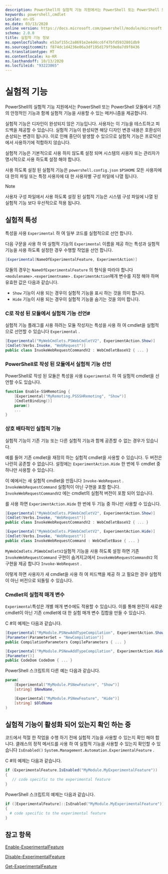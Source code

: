 ```yaml
---
description: PowerShell의 실험적 기능 지원에서는 PowerShell 또는 PowerShell 모듈에서 기존의 안정적인 기능과 함께 실험적 기능을 사용할 수 있는 메커니즘을 제공합니다.
keywords: powershell,cmdlet
Locale: en-US
ms.date: 03/13/2020
online version: https://docs.microsoft.com/powershell/module/microsoft.powershell.core/about/about_experimental_features?view=powershell-7&WT.mc_id=ps-gethelp
schema: 2.0.0
title: 실험적 기능 정보
ms.openlocfilehash: e53af155c2a8691e2e4d4cc6f47bfd5932801db9
ms.sourcegitcommit: f874dc1d4236e06a3df195d179f59e0a7d9f8436
ms.translationtype: MT
ms.contentlocale: ko-KR
ms.lasthandoff: 10/13/2020
ms.locfileid: "93223865"
---
```

# <a name="experimental-features"></a>실험적 기능

PowerShell의 실험적 기능 지원에서는 PowerShell 또는 PowerShell 모듈에서 기존의 안정적인 기능과 함께 실험적 기능을 사용할 수 있는 메커니즘을 제공합니다.

실험적 기능은 디자인이 완성되지 않은 기능입니다. 사용자는 이 기능을 테스트하고 피드백을 제공할 수 있습니다. 실험적 기능이 완성되면 해당 디자인 변경 내용은 호환성이 손상되는 변경이 됩니다. 이로 인해 중단이 발생할 수 있으므로 실험적 기능은 프로덕션에서 사용하기에 적합하지 않습니다.

실험적 기능은 기본적으로 사용 하지 않도록 설정 되며 시스템의 사용자 또는 관리자가 명시적으로 사용 하도록 설정 해야 합니다.

사용 하도록 설정 된 실험적 기능은 `powershell.config.json` `$PSHOME` 모든 사용자에 대 한의 파일 또는 특정 사용자에 대 한 사용자별 구성 파일에 나열 됩니다.

> [!NOTE]
> 사용자 구성 파일에서 사용 하도록 설정 된 실험적 기능은 시스템 구성 파일에 나열 된 실험적 기능 보다 우선적으로 적용 됩니다.

## <a name="the-experimental-attribute"></a>실험적 특성

특성을 사용 `Experimental` 하 여 일부 코드를 실험적으로 선언 합니다.

다음 구문을 사용 하 여 실험적 기능의 `Experimental` 이름을 제공 하는 특성과 실험적 기능을 사용 하도록 설정한 경우 수행할 작업을 선언 합니다.

```csharp
[Experimental(NameOfExperimentalFeature, ExperimentAction)]
```

모듈의 경우는 `NameOfExperimentalFeature` 의 형식을 따라야 합니다 `<modulename>.<experimentname>` . `ExperimentAction`매개 변수를 지정 해야 하며 유효한 값은 다음과 같습니다.

- `Show` 기능이 사용 되는 경우이 실험적 기능을 표시 하는 것을 의미 합니다.
- `Hide` 기능이 사용 되는 경우이 실험적 기능을 숨기는 것을 의미 합니다.

### <a name="declaring-experimental-features-in-modules-written-in-c"></a>C로 작성 된 모듈에서 실험적 기능 선언\#

실험적 기능 플래그를 사용 하려는 모듈 작성자는 특성을 사용 하 여 cmdlet을 실험적으로 선언할 수 있습니다 `Experimental` .

```csharp
[Experimental("MyWebCmdlets.PSWebCmdletV2", ExperimentAction.Show)]
[Cmdlet(Verbs.Invoke, "WebRequest")]
public class InvokeWebRequestCommandV2 : WebCmdletBaseV2 { ... }
```

### <a name="declaring-experimental-features-in-modules-written-in-powershell"></a>PowerShell로 작성 된 모듈에서 실험적 기능 선언

PowerShell로 작성 된 모듈은 특성을 사용 `Experimental` 하 여 실험적 cmdlet을 선언할 수도 있습니다.

```powershell
function Enable-SSHRemoting {
    [Experimental("MyRemoting.PSSSHRemoting", "Show")]
    [CmdletBinding()]
    param()
    ...
}
```

### <a name="mutually-exclusive-experimental-features"></a>상호 배타적인 실험적 기능

실험적 기능이 기존 기능 또는 다른 실험적 기능과 함께 공존할 수 없는 경우가 있습니다.

예를 들어 기존 cmdlet을 재정의 하는 실험적 cmdlet을 사용할 수 있습니다. 두 버전은 나란히 공존할 수 없습니다. 설정에는 `ExperimentAction.Hide` 한 번에 두 cmdlet 중 하나만 사용할 수 있습니다.

이 예에서는 새 실험적 cmdlet을 만듭니다 `Invoke-WebRequest` .
`InvokeWebRequestCommand` 실험적이 아닌 구현을 포함 합니다.
`InvokeWebRequestCommandV2` 에는 cmdlet의 실험적 버전이 포함 되어 있습니다.

를 사용 하면 `ExperimentAction.Hide` 한 번에 두 기능 중 하나만 사용할 수 있습니다.

```csharp
[Experimental("MyWebCmdlets.PSWebCmdletV2", ExperimentAction.Show)]
[Cmdlet(Verbs.Invoke, "WebRequest")]
public class InvokeWebRequestCommandV2 : WebCmdletBaseV2 { ... }

[Experimental("MyWebCmdlets.PSWebCmdletV2", ExperimentAction.Hide)]
[Cmdlet(Verbs.Invoke, "WebRequest")]
public class InvokeWebRequestCommand : WebCmdletBase { ... }
```

`MyWebCmdlets.PSWebCmdletV2`실험적 기능을 사용 하도록 설정 하면 기존 `InvokeWebRequestCommand` 구현이 숨겨지고에서 `InvokeWebRequestCommandV2` 의 구현을 제공 합니다 `Invoke-WebRequest` .

이렇게 하면 사용자가 새 cmdlet을 사용 하 여 피드백을 제공 하 고 필요한 경우 실험적이 아닌 버전으로 되돌릴 수 있습니다.

### <a name="experimental-parameters-in-cmdlets"></a>Cmdlet의 실험적 매개 변수

`Experimental`특성은 개별 매개 변수에도 적용할 수 있습니다. 이를 통해 완전히 새로운 cmdlet이 아닌 기존 cmdlet에 대 한 실험 매개 변수 집합을 만들 수 있습니다.

C #의 예제는 다음과 같습니다.

```csharp
[Experimental("MyModule.PSNewAddTypeCompilation", ExperimentAction.Show)]
[Parameter(ParameterSet = "NewCompilation")]
public CompilationParameters CompileParameters { ... }

[Experimental("MyModule.PSNewAddTypeCompilation", ExperimentAction.Hide)]
[Parameter()]
public CodeDom CodeDom { ... }
```

PowerShell 스크립트의 다른 예는 다음과 같습니다.

```powershell
param(
    [Experimental("MyModule.PSNewFeature", "Show")]
    [string] $NewName,

    [Experimental("MyModule.PSNewFeature", "Hide")]
    [string] $OldName
)
```

## <a name="checking-if-an-experimental-feature-is-enabled"></a>실험적 기능이 활성화 되어 있는지 확인 하는 중

코드에서 적절 한 작업을 수행 하기 전에 실험적 기능을 사용할 수 있는지 확인 해야 합니다. 클래스의 정적 메서드를 사용 하 여 실험적 기능을 사용할 수 있는지 확인할 수 있습니다 `IsEnabled()` `System.Management.Automation.ExperimentalFeature` .

C #의 예제는 다음과 같습니다.

```csharp
if (ExperimentalFeature.IsEnabled("MyModule.MyExperimentalFeature"))
{
   // code specific to the experimental feature
}
```

PowerShell 스크립트의 예제는 다음과 같습니다.

```powershell
if ([ExperimentalFeature]::IsEnabled("MyModule.MyExperimentalFeature"))
{
  # code specific to the experimental feature
}
```

## <a name="see-also"></a>참고 항목

[Enable-ExperimentalFeature](xref:Microsoft.PowerShell.Core.Enable-ExperimentalFeature)

[Disable-ExperimentalFeature](xref:Microsoft.PowerShell.Core.Disable-ExperimentalFeature)

[Get-ExperimentalFeature](xref:Microsoft.PowerShell.Core.Get-ExperimentalFeature)
